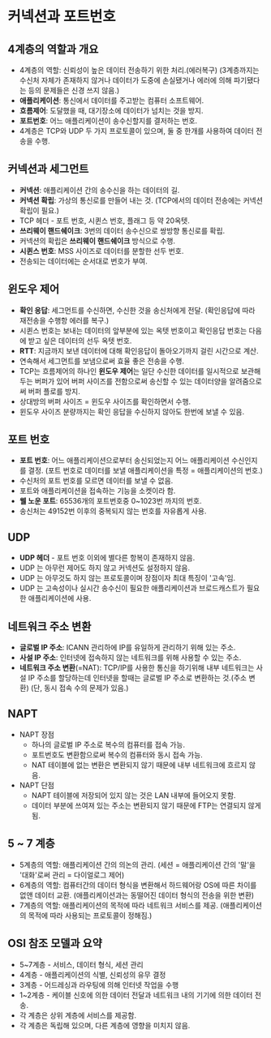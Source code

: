 # 커넥션과 포트번호
## 4계층의 역할과 개요
- 4계층의 역할: 신뢰성이 높은 데이터 전송하기 위한 처리.(에러복구)
(3계층까지는 수신처 자체가 존재하지 않거나 데이터가 도중에 손실됐거나 에러에 의해 파기됐다는 등의 문제들은 신경 쓰지 않음.)
-  **애플리케이션**: 통신에서 데이터를 주고받는 컴퓨터 소프트웨어.
- **흐름제어**: 도달했을 때, 대기장소에 데이터가 넘치는 것을 방지.
- **포트번호**: 어느 애플리케이션이 송수신할지를 결저하는 번호.
- 4계층은 TCP와 UDP 두 가지 프로토콜이 있으며, 둘 중 한개를 사용하여 데이터 전송을 수행.

## 커넥션과 세그먼트
- **커넥션**: 애플리케이션 간의 송수신을 하는 데이터의 길.
- **커넥션 확립**: 가상의 통신로를 만들어 내는 것.
(TCP에서의 데이터 전송에는 커넥션 확립이 필요.)
- TCP 헤더 - 포트 번호, 시퀸스 번호, 플래그 등 약 20옥텟.
- **쓰리웨이 핸드쉐이크**: 3번의 데이터 송수신으로 쌍방향 통신로를 확립.
- 커넥션의 확립은 **쓰리웨이 핸드쉐이크** 방식으로 수행.
- **시퀸스 번호**: MSS 사이즈로 데이터를 분할한 선두 번호.
- 전송되는 데이터에는 순서대로 번호가 부여.

## 윈도우 제어
- **확인 응답**: 세그먼트를 수신하면, 수신한 것을 송신처에게 전달.
(확인응답에 따라 재전송을 수행항 에러를 복구.)
- 시퀸스 번호는 보내는 데이터의 앞부분에 있는 옥텟 번호이고 확인응답 번호는 다음에 받고 싶은 데이터의 선두 옥텟 번호.
- **RTT**: 지금까지 보낸 데이터에 대해 확인응답이 돌아오기까지 걸린 시간으로 계산.
- 연속해서 세그먼트를 보냄으로써 효율 좋은 전송을 수행.
- TCP는 흐름제어의 하나인 **윈도우 제어**는 일단 수신한 데이터를 일시적으로 보관해 두는 버퍼가 있어 버퍼 사이즈를 전함으로써 송신할 수 있는 데이터양을 알려줌으로써 버퍼 플로를 방지.
- 상대방의 버퍼 사이즈 = 윈도우 사이즈를 확인하면서 수행.
- 윈도우 사이즈 분량까지는 확인 응답을 수신하지 않아도 한번에 보낼 수 있음.

## 포트 번호
- **포트 번호**: 어느 애플리케이션으로부터 송신되었는지 어느 애플리케이션 수신인지를 결정.
(포트 번호로 데이터를 보낼 애플리케이션을 특정 = 애플리케이션의 번호.)
- 수신처의 포트 번호를 모르면 데이터를 보낼 수 없음.
- 포트와 애플리케이션을 접속하는 기능을 소켓이라 함.
- **웰 노운 포트**: 65536개의 포트번호중 0~1023번 까지의 번호.
- 송신처는 49152번 이후의 중복되지 않는 번호를 자유롭게 사용.

## UDP
- **UDP 헤더** - 포트 번호 이외에 별다른 항복이 존재하지 않음.
- UDP 는 아무런 제어도 하지 않고 커넥션도 설정하지 않음.
- UDP 는 아무것도 하지 않는 프로토콜이며 장점이자 최대 특징이 '고속'임.
- UDP 는 고속성이나 실시간 송수신이 필요한 애플리케이션과 브로드캐스트가 필요한 애플리케이션에 사용.

## 네트워크 주소 변환
- **글로벌 IP 주소**: ICANN 관리하에 IP를 유일하게 관리하기 위해 있는 주소.
- **사설 IP 주소**: 인터넷에 접속하지 않는 네트워크를 위해 사용할 수 있는 주소.
- **네트워크 주소 변환**(=NAT): TCP/IP를 사용한 통신을 하기위해 내부 네트워크는 사설 IP 주소를 할당하는데 인터넷을 할때는 글로벌 IP 주소로 변환하는 것.(주소 변환)
(단, 동시 접속 수의 문제가 있음.)

## NAPT
- NAPT 장점
    - 하나의 글로벌 IP 주소로 복수의 컴퓨터를 접속 가능.
    - 포트번호도 변환함으로써 복수의 컴퓨터와 동시 접속 가능.
    - NAT 테이블에 없는 변환은 변환되지 않기 때문에 내부 네트워크에 흐르지 않음.
- NAPT 단점
    - NAPT 테이블에 저장되어 있지 않는 것은 LAN 내부에 들어오지 못함.
    - 데이터 부분에 쓰여져 있는 주소는 변환되지 않기 때문에 FTP는 연결되지 않게 됨.

## 5 ~ 7 계층
- 5계층의 역할: 애플리케이션 간의 의논의 관리.
(세션 = 애플리케이션 간의 '말'을 '대화'로써 관리 = 다이얼로그 제어) 
- 6계층의 역할: 컴퓨터간의 데이터 형식을 변환해서 하드웨어랑 OS에 따른 차이를 없앤 데이터 교환.
(애플리케이션과는 동떨어진 데이터 형식의 전송을 위한 변환)
- 7계층의 역할: 애플리케이션의 목적에 따라 네트워크 서비스를 제공.
(애플리케이션의 목적에 따라 사용되는 프로토콜이 정해짐.)

## OSI 참조 모델과 요약
- 5~7계층 - 서비스, 데이터 형식, 세션 관리
- 4계층 - 애플리케이션의 식별, 신뢰성의 유무 결정
- 3계층 - 어드레싱과 라우팅에 의해 인터넷 작업을 수행
- 1~2계층 - 케이블 신호에 의한 데이터 전달과 네트워크 내의 기기에 의한 데이터 전송.
- 각 계층은 상위 계층에 서비스를 제공함.
- 각 계층은 독립해 있으며, 다른 계층에 영향을 미치지 않음.